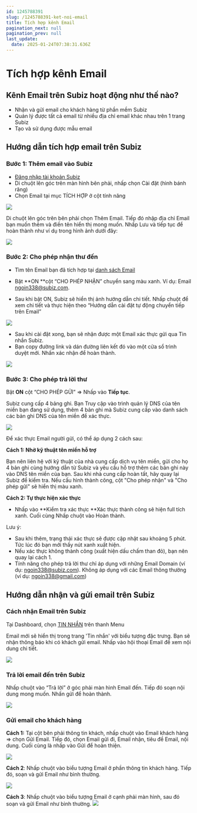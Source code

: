 ```yaml
---
id: 1245788391
slug: /1245788391-ket-noi-email
title: Tích hợp kênh Email
pagination_next: null
pagination_prev: null
last_update:
  date: 2025-01-24T07:38:31.636Z
---
```


# Tích hợp kênh Email

## Kênh Email trên Subiz hoạt động như thế nào?


- Nhận và gửi email cho khách hàng từ phần mềm Subiz
- Quản lý được tất cả email từ nhiều địa chỉ email khác nhau trên 1 trang Subiz
- Tạo và sử dụng được mẫu email
## Hướng dẫn tích hợp email trên Subiz

### Bước 1: Thêm email vào Subiz


- [Đăng nhập tài khoản Subiz](https://app.subiz.com.vn/settings/)
- Di chuột lên góc trên màn hình bên phải, nhấp chọn Cài đặt (hình bánh răng)
- Chọn Email tại mục TÍCH HỢP ở cột tính năng


![](https://vcdn.subiz-cdn.com/file/fisfloqywczftzyobsmc_acpxkgumifuoofoosble/unnamed.png)


Di chuột lên góc trên bên phải chọn Thêm Email. Tiếp đó nhập địa chỉ Email bạn muốn thêm và điền tên hiển thị mong muốn. Nhấp Lưu và tiếp tục để hoàn thành như ví dụ trong hình ảnh dưới đây:


![](https://vcdn.subiz-cdn.com/file/fisfloqyzvzqtnratiap_acpxkgumifuoofoosble/unnamed.png)

### Bước 2: Cho phép nhận thư đến


- Tìm tên Email bạn đã tích hợp tại [danh sách Email](https://app.subiz.com.vn/settings/email)
- Bật **ON **cột “CHO PHÉP NHẬN” chuyển sang màu xanh. Ví dụ: Email ngoin338@subiz.com.

- Sau khi bật ON, Subiz sẽ hiển thị ảnh hướng dẫn chi tiết. Nhấp chuột để xem chi tiết và thực hiện theo “Hướng dẫn cài đặt tự động chuyển tiếp trên Email”


![](https://vcdn.subiz-cdn.com/file/fisfloqzeccgevahaife_acpxkgumifuoofoosble/unnamed.png)


- Sau khi cài đặt xong, bạn sẽ nhận được một Email xác thực gửi qua Tin nhắn Subiz.
- Bạn copy đường link và dán đường liên kết đó vào một cửa sổ trình duyệt mới. Nhấn xác nhận để hoàn thành.


![](https://vcdn.subiz-cdn.com/file/fisfloqzjbgmbcqbqflo_acpxkgumifuoofoosble/unnamed.png)

### Bước 3: Cho phép trả lời thư


Bật **ON** cột “CHO PHÉP GỬI” => Nhấp vào **Tiếp tục**.

Subiz cung cấp 4 bảng ghi. Bạn Truy cập vào trình quản lý DNS của tên miền bạn đang sử dụng, thêm 4 bản ghi mà Subiz cung cấp vào danh sách các bản ghi DNS của tên miền để xác thực.


![](https://vcdn.subiz-cdn.com/file/fisfloqzmjwdrpmvmcsb_acpxkgumifuoofoosble/unnamed.png)


Để xác thực Email người gửi, có thể áp dụng 2 cách sau: 

**Cách 1: Nhờ kỹ thuật tên miền hỗ trợ**

Bạn nên liên hệ với kỹ thuật của nhà cung cấp dịch vụ tên miền, gửi cho họ 4 bản ghi cùng hướng dẫn từ Subiz và yêu cầu hỗ trợ thêm các bản ghi này vào DNS tên miền của bạn. Sau khi nhà cung cấp hoàn tất, hãy quay lại Subiz để kiểm tra. Nếu cấu hình thành công, cột "Cho phép nhận" và "Cho phép gửi" sẽ hiển thị màu xanh.

**Cách 2: Tự thực hiện xác thực**

- Nhấp vào **Kiểm tra xác thực **Xác thực thành công sẽ hiện full tích xanh. Cuối cùng Nhấp chuột vào Hoàn thành.

Lưu ý: 

- Sau khi thêm, trạng thái xác thực sẽ được cập nhật sau khoảng 5 phút. Tức lúc đó bạn mới thấy nút xanh xuất hiện.
- Nếu xác thực không thành công (xuất hiện dấu chấm than đỏ), bạn nên quay lại cách 1.
- Tính năng cho phép trả lời thư chỉ áp dụng với những Email Domain (ví dụ: [ngoin338@subiz.com](mailto:ngoin338@subiz.com)). Không áp dụng với các Email thông thường (ví dụ: [ngoin338@gmail.com](mailto:ngoin338@gmail.com))
## Hướng dẫn nhận và gửi email trên Subiz

### Cách nhận Email trên Subiz


Tại Dashboard, chọn [TIN NHẮN](https://app.subiz.com.vn/convo?uid=ussdrxxsgtbaaoxxqddiv&cid=cssekayaqdpxurkfvc) trên thanh Menu

Email mới sẽ hiển thị trong trang 'Tin nhắn' với biểu tượng đặc trưng. Bạn sẽ nhận thông báo khi có khách gửi email. Nhấp vào hội thoại Email để xem nội dung chi tiết.


![](https://vcdn.subiz-cdn.com/file/fisfloqzreyppizqrmee_acpxkgumifuoofoosble/unnamed.png)

### Trả lời email đến trên Subiz


Nhấp chuột vào “Trả lời” ở góc phải màn hình Email đến. Tiếp đó soạn nội dung mong muốn. Nhấn gửi để hoàn thành.


![](https://vcdn.subiz-cdn.com/file/fisfloqzujubnitldwcr_acpxkgumifuoofoosble/unnamed.png)

### Gửi email cho khách hàng


**Cách 1:** Tại cột bên phải thông tin khách, nhấp chuột vào Email khách hàng => chọn Gửi Email. Tiếp đó, chọn Email gửi đi, Email nhận, tiêu đề Email, nội dung. Cuối cùng là nhấp vào Gửi để hoàn thiện. 


![](https://vcdn.subiz-cdn.com/file/fisfloqzxakbhmvoqaaz_acpxkgumifuoofoosble/unnamed.png)


**Cách 2**: Nhấp chuột vào biểu tượng Email ở phần thông tin khách hàng. Tiếp đó, soạn và gửi Email như bình thường. 


![](https://vcdn.subiz-cdn.com/file/fisfloraalizvmzvvzvu_acpxkgumifuoofoosble/unnamed.png)


**Cách 3**: Nhấp chuột vào biểu tượng Email ở cạnh phải màn hình, sau đó soạn và gửi Email như bình thường. 
![](https://vcdn.subiz-cdn.com/file/fisfloradyyylzolrcek_acpxkgumifuoofoosble/unnamed.png)